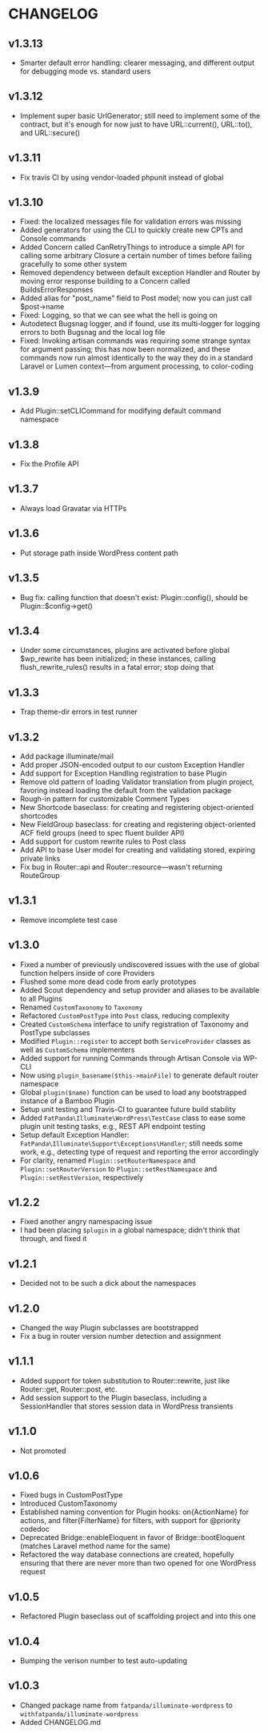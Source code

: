 # CHANGELOG

## v1.3.13

* Smarter default error handling: clearer messaging, and different output for debugging mode vs. standard users

## v1.3.12

* Implement super basic UrlGenerator; still need to implement some of the contract, but it's enough for now just to have URL::current(), URL::to(), and URL::secure()

## v1.3.11

* Fix travis CI by using vendor-loaded phpunit instead of global

## v1.3.10

* Fixed: the localized messages file for validation errors was missing
* Added generators for using the CLI to quickly create new CPTs and Console commands
* Added Concern called CanRetryThings to introduce a simple API for calling some arbitrary Closure a certain number of times before failing gracefully to some other system
* Removed dependency between default exception Handler and Router by moving error response building to a Concern called BuildsErrorResponses
* Added alias for "post_name" field to Post model; now you can just call $post->name
* Fixed: Logging, so that we can see what the hell is going on
* Autodetect Bugsnag logger, and if found, use its multi-logger for logging errors to both Bugsnag and the local log file
* Fixed: Invoking artisan commands was requiring some strange syntax for argument passing; this has now been normalized, and these commands now run almost identically to the way they do in a standard Laravel or Lumen context—from argument processing, to color-coding

## v1.3.9

* Add Plugin::setCLICommand for modifying default command namespace

## v1.3.8

* Fix the Profile API

## v1.3.7

* Always load Gravatar via HTTPs

## v1.3.6

* Put storage path inside WordPress content path

## v1.3.5

* Bug fix: calling function that doesn't exist: Plugin::config(), should be Plugin::$config->get()

## v1.3.4

* Under some circumstances, plugins are activated before global $wp_rewrite has been initialized; in these instances, calling flush_rewrite_rules() results in a fatal error; stop doing that

## v1.3.3

* Trap theme-dir errors in test runner

## v1.3.2

* Add package illuminate/mail
* Add proper JSON-encoded output to our custom Exception Handler
* Add support for Exception Handling registration to base Plugin
* Remove old pattern of loading Validator translation from plugin project, favoring instead loading the default from the validation package
* Rough-in pattern for customizable Comment Types
* New Shortcode baseclass: for creating and registering object-oriented shortcodes
* New FieldGroup baseclass: for creating and registering object-oriented ACF field groups (need to spec fluent builder API)
* Add support for custom rewrite rules to Post class
* Add API to base User model for creating and validating stored, expiring private links
* Fix bug in Router::api and Router::resource—wasn't returning RouteGroup

## v1.3.1

* Remove incomplete test case

## v1.3.0

* Fixed a number of previously undiscovered issues with the use of global function helpers inside of core Providers
* Flushed some more dead code from early prototypes
* Added Scout dependency and setup provider and aliases to be available to all Plugins
* Renamed `CustomTaxonomy` to `Taxonomy`
* Refactored `CustomPostType` into `Post` class, reducing complexity
* Created `CustomSchema` interface to unify registration of Taxonomy and PostType subclasses
* Modified `Plugin::register` to accept both `ServiceProvider` classes as well as `CustomSchema` implementers
* Added support for running Commands through Artisan Console via WP-CLI
* Now using `plugin_basename($this->mainFile)` to generate default router namespace
* Global `plugin($name)` function can be used to load any bootstrapped instance of a Bamboo Plugin
* Setup unit testing and Travis-CI to guarantee future build stability
* Added `FatPanda\Illuminate\WordPress\TestCase` class to ease some plugin unit testing tasks, e.g., REST API endpoint testing
* Setup default Exception Handler: `FatPanda\Illuminate\Support\Exceptions\Handler`; still needs some work, e.g., detecting type of request and reporting the error accordingly
* For clarity, renamed `Plugin::setRouterNamespace` and `Plugin::setRouterVersion` to `Plugin::setRestNamespace` and `Plugin::setRestVersion`, respectively

## v1.2.2

* Fixed another angry namespacing issue
* I had been placing `$plugin` in a global namespace; didn't think that through, and fixed it

## v1.2.1

* Decided not to be such a dick about the namespaces

## v1.2.0

* Changed the way Plugin subclasses are bootstrapped
* Fix a bug in router version number detection and assignment

## v1.1.1

* Added support for token substitution to Router::rewrite, just like Router::get, Router::post, etc.
* Add session support to the Plugin baseclass, including a SessionHandler that stores session data in WordPress transients

## v1.1.0

* Not promoted

## v1.0.6

* Fixed bugs in CustomPostType
* Introduced CustomTaxonomy
* Established naming convention for Plugin hooks: on{ActionName} for actions, and filter{FilterName} for filters, with support for @priority codedoc
* Deprecated Bridge::enableEloquent in favor of Bridge::bootEloquent (matches Laravel method name for the same)
* Refactored the way database connections are created, hopefully ensuring that there are never more than two opened for one WordPress request

## v1.0.5

* Refactored Plugin baseclass out of scaffolding project and into this one

## v1.0.4

* Bumping the verison number to test auto-updating

## v1.0.3

* Changed package name from `fatpanda/illuminate-wordpress` to `withfatpanda/illuminate-wordpress`
* Added CHANGELOG.md